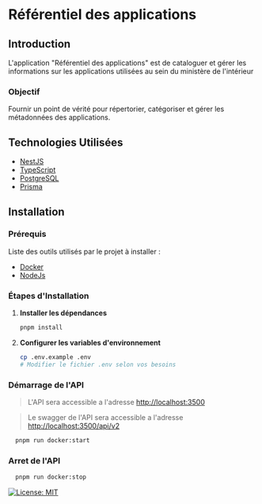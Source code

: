 # Référentiel des applications

## Introduction

L'application "Référentiel des applications" est de cataloguer et gérer les informations sur les applications utilisées au sein du ministère de l'intérieur

### Objectif

Fournir un point de vérité pour répertorier, catégoriser et gérer les métadonnées des applications.

## Technologies Utilisées

- [NestJS](https://nestjs.com/)
- [TypeScript](https://www.typescriptlang.org/)
- [PostgreSQL](https://www.postgresql.org/)
- [Prisma](https://www.prisma.io/)

## Installation

### Prérequis

Liste des outils utilisés par le projet à installer :

- [Docker](https://docs.docker.com/get-started/get-docker/)
- [NodeJs](https://nodejs.org/en/download/package-manager)

### Étapes d'Installation

1. **Installer les dépendances**

   ```bash
   pnpm install
   ```

2. **Configurer les variables d'environnement**
   ```bash
   cp .env.example .env
   # Modifier le fichier .env selon vos besoins
   ```

### Démarrage de l'API

> L'API sera accessible a l'adresse [http://localhost:3500](http://localhost:3500/)

> Le swagger de l'API sera accessible a l'adresse [http://localhost:3500/api/v2]()

```bash
  pnpm run docker:start
```

### Arret de l'API

```bash
  pnpm run docker:stop
```

[![License: MIT](https://img.shields.io/badge/License-MIT-yellow.svg)](https://opensource.org/licenses/MIT)
